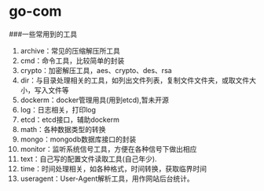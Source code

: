 # go-com
###一些常用到的工具

1. archive：常见的压缩解压所工具
2. cmd：命令工具，比较简单的封装
3. crypto：加密解压工具，aes、crypto、des、rsa
4. dir：与目录处理相关的工具，如列出文件列表，复制文件文件夹，或取文件大小，写入文件等
5. dockerm：docker管理用具(用到etcd),暂未开源
6. log：日志相关，打印log
7. etcd：etcd接口，辅助dockerm
8. math：各种数据类型的转换
9. mongo：mongodb数据库接口的封装
10. monitor：监听系统信号工具，方便在各种信号下做出相应
11. text：自己写的配置文件读取工具(自己年少).
12. time：时间处理相关，如各种格式，时间转换，获取临界时间
13. useragent：User-Agent解析工具，用作网站后台统计。
